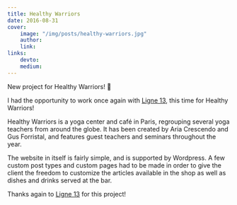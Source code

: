 ```yaml
---
title: Healthy Warriors
date: 2016-08-31
cover:
    image: "/img/posts/healthy-warriors.jpg"
    author:
    link:
links:
    devto:
    medium:
---
```

New project for Healthy Warriors! 🎉

<!--more-->

I had the opportunity to work once again with [Ligne 13](https://www.ligne13.com/), this time for Healthy Warriors!

Healthy Warriors is a yoga center and café in Paris, regrouping several yoga teachers from around the globe. It has been created by Aria Crescendo and Gus Forristal, and features guest teachers and seminars throughout the year.

The website in itself is fairly simple, and is supported by Wordpress. A few custom post types and custom pages had to be made in order to give the client the freedom to customize the articles available in the shop as well as dishes and drinks served at the bar.

Thanks again to [Ligne 13](https://www.ligne13.com/) for this project!
